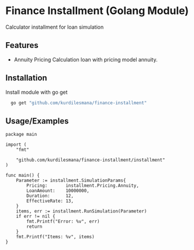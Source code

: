 # Finance Installment (Golang Module)
Calculator installment for loan simulation

## Features 

- Annuity Pricing
Calculation loan with pricing model annuity.



## Installation

Install module with go get

```bash
  go get "github.com/kurdilesmana/finance-installment"
```

## Usage/Examples

```golang
package main

import (
	"fmt"

	"github.com/kurdilesmana/finance-installment/installment"
)

func main() {
	Parameter := installment.SimulationParams{
		Pricing:       installment.Pricing.Annuity,
		LoanAmount:    10000000,
		Duration:      12,
		EffectiveRate: 13,
	}
	items, err := installment.RunSimulation(Parameter)
	if err != nil {
		fmt.Printf("Error: %v", err)
		return
	}
	fmt.Printf("Items: %v", items)
}

```

